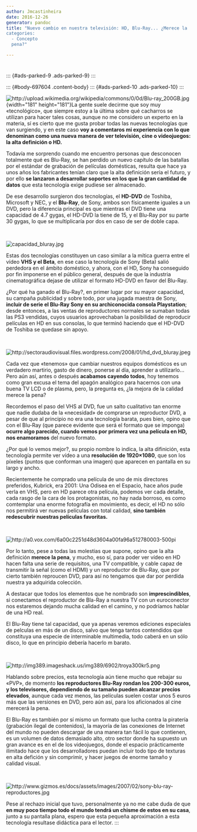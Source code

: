 ```yaml
---
author: Jmcastinheira
date: 2016-12-26
generator: pandoc
title: "Nuevo cambio en nuestra televisión: HD, Blu-Ray... ¿Merece la
categories:
  - Concepto
  pena?"

---
```




# 

::: {#ads-parked-9 .ads-parked-9}
:::

::: {#body-697604 .content-body}
::: {#ads-parked-10 .ads-parked-10}
:::

![](http://upload.wikimedia.org/wikipedia/commons/0/0d/Blu-ray_200GB.jpg?v=1262867289323 "http://upload.wikimedia.org/wikipedia/commons/0/0d/Blu-ray_200GB.jpg"){width="181"
height="181"}La gente suele decirme que soy muy «tecnológico», que
siempre estoy a la última sobre qué cacharros se utilizan para hacer
tales cosas, aunque no me considero un experto en la materia, sí es
cierto que me gusta probar todas las nuevas tecnologías que van
surgiendo, y en este caso **voy a comentaros mi experiencia con lo que
denominan como una nueva manera de ver televisión, cine o videojuegos:
la alta definición o HD.**

Todavía me sorprendo cuando me encuentro personas que desconocen
totalmente qué es Blu-Ray, se han perdido un nuevo capítulo de las
batallas por el estándar de grabación de películas domésticas, resulta
que hace ya unos años los fabricantes tenían claro que la alta
definición sería el futuro, y por ello **se lanzaron a desarrollar
soportes en los que la gran cantidad de datos** que esta tecnología
exige pudiese ser almacenado.

De ese desarrollo surgieron dos tecnologías, el **HD-DVD** de Toshiba,
Microsoft y NEC, y el **Blu-Ray**, de Sony, ambos son físicamente
iguales a un DVD, pero la diferencia principal es que mientras el DVD
tiene una capacidad de 4.7 gygas, el HD-DVD la tiene de 15, y el Blu-Ray
por su parte 30 gygas, lo que se multiplicaría por dos en caso de ser de
doble capa.

 

![](http://bligoo.com/media/users/1/79903/images/public/4621/capacidad_bluray.jpg?v=1262866470947 "capacidad_bluray.jpg")

Estas dos tecnologías constituyen un caso similar a la mítica guerra
entre el vídeo **VHS y el Beta**, en ese caso la tecnología de Sony
(Beta) salió perdedora en el ámbito doméstico, y ahora, con el HD, Sony
ha conseguido por fin imponerse en el público general, después de que la
industria cinematográfica dejase de utilizar el formato HD-DVD en favor
del Blu-Ray.

¿Por qué ha ganado el Blu-Ray?, en primer lugar por su mayor capacidad,
su campaña publicidad y sobre todo, por una jugada maestra de Sony,
**incluir de serie el Blu-Ray Sony en su archiconocida consola
Playstation**; desde entonces, a las ventas de reproductores normales se
sumaban todas las PS3 vendidas, cuyos usuarios aprovechaban la
posibilidad de reproducir películas en HD en sus consolas, lo que
terminó haciendo que el HD-DVD de Toshiba se quedase sin apoyo.

 

![](http://sectoraudiovisual.files.wordpress.com/2008/01/hd_dvd_bluray.jpeg?v=1262866523327 "http://sectoraudiovisual.files.wordpress.com/2008/01/hd_dvd_bluray.jpeg")

Cada vez que «tenemos» que cambiar nuestros equipos domésticos es un
verdadero martirio, gasto de dinero, ponerse al día, aprender a
utilizarlo... Pero aún así, antes o después **acabamos cayendo todos**,
hoy tenemos como gran excusa el tema del apagón analógico para hacernos
con una buena TV LCD o de plasma, pero, la pregunta es, ¿la mejora de la
calidad merece la pena?

Recordemos el paso del VHS al DVD, fue un salto cualitativo tan enorme
que nadie dudaba de la «necesidad» de comprarse un reproductor DVD, a
pesar de que al principio no era una tecnología barata, pues bien, opino
que con el Blu-Ray (que parece evidente que será el formato que se
imponga) **ocurre algo parecido, cuando vemos por primera vez una
película en HD, nos enamoramos** del nuevo formato.

¿Por qué lo vemos mejor?, su propio nombre lo indica, la alta
difinición, esta tecnología permite ver vídeo a una **resolución de
1920×1080**, que son los píxeles (puntos que conforman una imagen) que
aparecen en pantalla en su largo y ancho.

Recientemente he comprado una película de uno de mis directores
preferidos, Kubrick, era 2001: Una Odisea en el Espacio, hace años pude
verla en VHS, pero en HD parece otra película, podemos ver cada detalle,
cada rasgo de la cara de los protagonistas, no hay nada borroso, es como
comtemplar una enorme fotografía en movimiento, es decir, el HD no sólo
nos permitirá ver nuevas películas con total calidad, **sino también
redescubrir nuestras películas favoritas.**

 

![](http://a0.vox.com/6a00c2251d48d3604a00fa96a512780003-500pi?v=1262866559423 "http://a0.vox.com/6a00c2251d48d3604a00fa96a512780003-500pi")

Por lo tanto, pese a todas las molestias que supone, opino que la alta
definición **merece la pena**, y mucho, eso sí, para poder ver vídeo en
HD hacen falta una serie de requisitos, una TV compatible, y cable capaz
de transmitir la señal (como el HDMI) y un reproductor de Blu-Ray, que
por cierto también reproucen DVD, para así no tengamos que dar por
perdida nuestra ya adquirida colección.

A destacar que todos los elementos que he nombrado son
**imprescindibles**, si conectamos el reproductor de Bla-Ray a nuestra
TV con un euroconector nos estaremos dejando mucha calidad en el camino,
y no podríamos hablar de una HD real.

El Blu-Ray tiene tal capacidad, que ya apenas veremos ediciones
especiales de pelculas en más de un disco, salvo que tenga tantos
contendidos que constituya una especie de interminable multimedia, todo
caberá en un sólo disco, lo que en principio debería hacerlo m barato.

 

![](http://img389.imageshack.us/img389/6902/troya300kr5.png?v=1262867618357 "http://img389.imageshack.us/img389/6902/troya300kr5.png")

Hablando sobre precios, esta tecnología aún tiene mucho que rebajar su
«PVP», de momento **los reproductores Blu-Ray rondan los 200-300 euros,
y los televisores, dependiendo de su tamaño pueden alcanzar precios
elevados**, aunque cada vez menos, las películas suelen costar unos 5
euros más que las versiones en DVD, pero aún así, para los aficionados
al cine merecerá la pena.

El Blu-Ray es también por sí mismo un formato que lucha contra la
piratería (grabación ilegal de contenidos), la mayoría de las conexiones
de Internet del mundo no pueden descargar de una manera tan fácil lo que
contienen, es un volumen de datos demasiado alto, otro sector donde ha
supuesto un gran avance es en el de los videojuegos, donde el espacio
prácticamente ilimitado hace que los desarrolladores puedan incluir todo
tipo de texturas en alta defición y sin comprimir, y hacer juegos de
enorme tamaño y calidad visual.

 

![](http://www.gizmos.es/docs/assets/images/2007/02/sony-blu-ray-reproductores.jpg?v=1262866643416 "http://www.gizmos.es/docs/assets/images/2007/02/sony-blu-ray-reproductores.jpg")

Pese al rechazo inicial que tuvo, personalmente ya no me cabe duda de
que **en muy poco tiempo todo el mundo tendrá un chisme de estos en su
casa**, junto a su pantalla plana, espero que esta pequeña aproximación
a esta tecnología resultase didáctica para el lector.
:::
